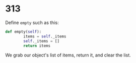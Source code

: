 # 313

Define `empty` such as this:

```python
def empty(self):
        items = self._items
        self._items = []
        return items
```

We grab our object's list of items, return it, and clear the list.

